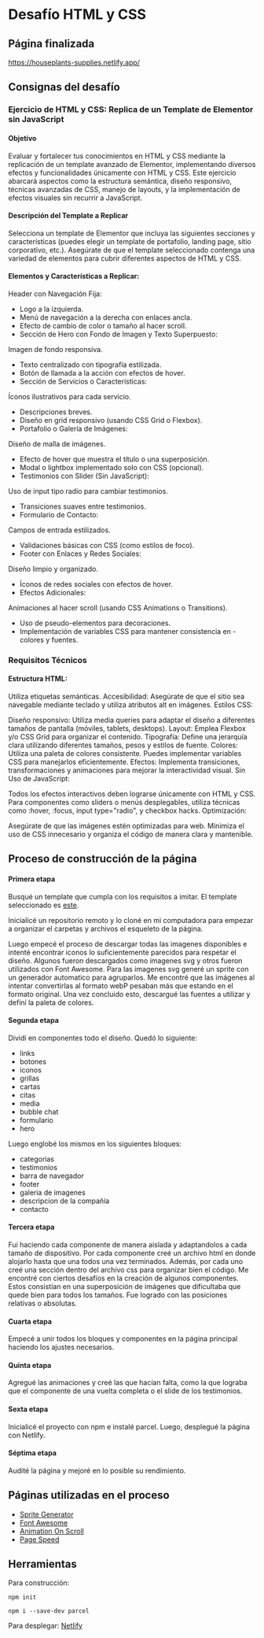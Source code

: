 # Desafío HTML y CSS

## Página finalizada

https://houseplants-supplies.netlify.app/

## Consignas del desafío

### Ejercicio de HTML y CSS: Replica de un Template de Elementor sin JavaScript

#### Objetivo

Evaluar y fortalecer tus conocimientos en HTML y CSS mediante la replicación de un template avanzado de Elementor, implementando diversos efectos y funcionalidades únicamente con HTML y CSS. Este ejercicio abarcará aspectos como la estructura semántica, diseño responsivo, técnicas avanzadas de CSS, manejo de layouts, y la implementación de efectos visuales sin recurrir a JavaScript.

#### Descripción del Template a Replicar

Selecciona un template de Elementor que incluya las siguientes secciones y características (puedes elegir un template de portafolio, landing page, sitio corporativo, etc.). Asegúrate de que el template seleccionado contenga una variedad de elementos para cubrir diferentes aspectos de HTML y CSS.

#### Elementos y Características a Replicar:

Header con Navegación Fija:

- Logo a la izquierda.
- Menú de navegación a la derecha con enlaces ancla.
- Efecto de cambio de color o tamaño al hacer scroll.
- Sección de Hero con Fondo de Imagen y Texto Superpuesto:

Imagen de fondo responsiva.

- Texto centralizado con tipografía estilizada.
- Botón de llamada a la acción con efectos de hover.
- Sección de Servicios o Características:

Íconos ilustrativos para cada servicio.

- Descripciones breves.
- Diseño en grid responsivo (usando CSS Grid o Flexbox).
- Portafolio o Galería de Imágenes:

Diseño de malla de imágenes.

- Efecto de hover que muestra el título o una superposición.
- Modal o lightbox implementado solo con CSS (opcional).
- Testimonios con Slider (Sin JavaScript):

Uso de input tipo radio para cambiar testimonios.

- Transiciones suaves entre testimonios.
- Formulario de Contacto:

Campos de entrada estilizados.

- Validaciones básicas con CSS (como estilos de foco).
- Footer con Enlaces y Redes Sociales:

Diseño limpio y organizado.

- Íconos de redes sociales con efectos de hover.
- Efectos Adicionales:

Animaciones al hacer scroll (usando CSS Animations o Transitions).

- Uso de pseudo-elementos para decoraciones.
- Implementación de variables CSS para mantener consistencia en - colores y fuentes.

### Requisitos Técnicos

#### Estructura HTML:

Utiliza etiquetas semánticas.
Accesibilidad: Asegúrate de que el sitio sea navegable mediante teclado y utiliza atributos alt en imágenes.
Estilos CSS:

Diseño responsivo: Utiliza media queries para adaptar el diseño a diferentes tamaños de pantalla (móviles, tablets, desktops).
Layout: Emplea Flexbox y/o CSS Grid para organizar el contenido.
Tipografía: Define una jerarquía clara utilizando diferentes tamaños, pesos y estilos de fuente.
Colores: Utiliza una paleta de colores consistente. Puedes implementar variables CSS para manejarlos eficientemente.
Efectos: Implementa transiciones, transformaciones y animaciones para mejorar la interactividad visual.
Sin Uso de JavaScript:

Todos los efectos interactivos deben lograrse únicamente con HTML y CSS. Para componentes como sliders o menús desplegables, utiliza técnicas como :hover, :focus, input type="radio", y checkbox hacks.
Optimización:

Asegúrate de que las imágenes estén optimizadas para web.
Minimiza el uso de CSS innecesario y organiza el código de manera clara y mantenible.

## Proceso de construcción de la página

#### Primera etapa

Busqué un template que cumpla con los requisitos a imitar. El template seleccionado es [este](https://elementor.com/library/template-kit/houseplants-supplies-shop-website-kit/preview/).

Inicialicé un repositorio remoto y lo cloné en mi computadora para empezar a organizar el carpetas y archivos el esqueleto de la página.

Luego empecé el proceso de descargar todas las imagenes disponibles e intenté encontrar iconos lo suficientemente parecidos para respetar el diseño. Algunos fueron descargados como imagenes svg y otros fueron utilizados con Font Awesome.
Para las imagenes svg generé un sprite con un generador automatico para agruparlos.
Me encontré que las imágenes al intentar convertirlas al formato webP pesaban más que estando en el formato original.
Una vez concluido esto, descargué las fuentes a utilizar y definí la paleta de colores.

#### Segunda etapa

Dividí en componentes todo el diseño. Quedó lo siguiente:

- links
- botones
- iconos
- grillas
- cartas
- citas
- media
- bubble chat
- formulario
- hero

Luego englobé los mismos en los siguientes bloques:

- categorias
- testimonios
- barra de navegador
- footer
- galeria de imagenes
- descripcion de la compañía
- contacto

#### Tercera etapa

Fui haciendo cada componente de manera aislada y adaptandolos a cada tamaño de dispositivo. Por cada componente creé un archivo html en donde alojarlo hasta que una todos una vez terminados. Además, por cada uno creé una sección dentro del archivo css para organizar bien el código.
Me encontré con ciertos desafíos en la creación de algunos componentes. Estos consistían en una superposición de imágenes que dificultaba que quede bien para todos los tamaños. Fue logrado con las posiciones relativas o absolutas.

#### Cuarta etapa

Empecé a unir todos los bloques y componentes en la página principal haciendo los ajustes necesarios.

#### Quinta etapa

Agregué las animaciones y creé las que hacían falta, como la que lograba que el componente de una vuelta completa o el slide de los testimonios.

#### Sexta etapa

Inicialicé el proyecto con npm e instalé parcel. Luego, desplegué la página con Netlify.

#### Séptima etapa

Audité la página y mejoré en lo posible su rendimiento.

## Páginas utilizadas en el proceso

- [Sprite Generator](https://svgsprit.es/)
- [Font Awesome](https://fontawesome.com/)
- [Animation On Scroll](https://michalsnik.github.io/aos/)
- [Page Speed](https://pagespeed.web.dev/)

## Herramientas

Para construcción:

`npm init`

`npm i --save-dev parcel`

Para desplegar:
[Netlify](https://www.netlify.com/)
